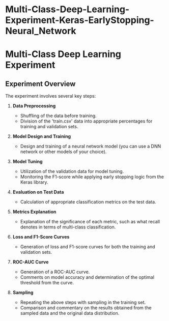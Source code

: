 # Multi-Class-Deep-Learning-Experiment-Keras-EarlyStopping-Neural_Network
# Multi-Class Deep Learning Experiment

## Experiment Overview

The experiment involves several key steps:

1. **Data Preprocessing**
   - Shuffling of the data before training.
   - Division of the 'train.csv' data into appropriate percentages for training and validation sets.

2. **Model Design and Training**
   - Design and training of a neural network model (you can use a DNN network or other models of your choice).

3. **Model Tuning**
   - Utilization of the validation data for model tuning.
   - Monitoring the F1-score while applying early stopping logic from the Keras library.

4. **Evaluation on Test Data**
   - Calculation of appropriate classification metrics on the test data.

5. **Metrics Explanation**
   - Explanation of the significance of each metric, such as what recall denotes in terms of multi-class classification.

6. **Loss and F1-Score Curves**
   - Generation of loss and F1-score curves for both the training and validation sets.

7. **ROC-AUC Curve**
   - Generation of a ROC-AUC curve.
   - Comments on model accuracy and determination of the optimal threshold from the curve.

8. **Sampling**
   - Repeating the above steps with sampling in the training set.
   - Comparison and commentary on the results obtained from the sampled data and the original data distribution.
